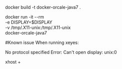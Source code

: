 docker build -t docker-orcale-java7 .

docker run -it --rm \
       -e DISPLAY=$DISPLAY \
       -v /tmp/.X11-unix:/tmp/.X11-unix \
       docker-orcale-java7

#Known issue
When running xeyes:

No protocol specified
Error: Can't open display: unix:0

xhost +
